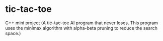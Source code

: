 # tic-tac-toe
C++ mini project (A tic-tac-toe AI program that never loses. This program uses the minimax algorithm with alpha-beta pruning to reduce the search space.)
